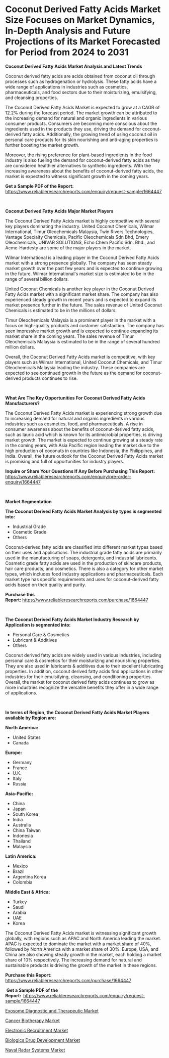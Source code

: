 <p><h1>Coconut Derived Fatty Acids Market Size Focuses on Market Dynamics, In-Depth Analysis and Future Projections of its Market Forecasted for Period from 2024 to 2031</h1></p><p><strong>Coconut Derived Fatty Acids Market Analysis and Latest Trends</strong></p>
<p><p>Coconut derived fatty acids are acids obtained from coconut oil through processes such as hydrogenation or hydrolysis. These fatty acids have a wide range of applications in industries such as cosmetics, pharmaceuticals, and food sectors due to their moisturizing, emulsifying, and cleansing properties. </p><p>The Coconut Derived Fatty Acids Market is expected to grow at a CAGR of 12.2% during the forecast period. The market growth can be attributed to the increasing demand for natural and organic ingredients in various consumer products. Consumers are becoming more conscious about the ingredients used in the products they use, driving the demand for coconut-derived fatty acids. Additionally, the growing trend of using coconut oil in personal care products for its skin nourishing and anti-aging properties is further boosting the market growth.</p><p>Moreover, the rising preference for plant-based ingredients in the food industry is also fueling the demand for coconut-derived fatty acids as they are considered healthier alternatives to synthetic ingredients. With the increasing awareness about the benefits of coconut-derived fatty acids, the market is expected to witness significant growth in the coming years.</p></p>
<p><strong>Get a Sample PDF of the Report:&nbsp;</strong> <a href="https://www.reliableresearchreports.com/enquiry/request-sample/1664447">https://www.reliableresearchreports.com/enquiry/request-sample/1664447</a></p>
<p>&nbsp;</p>
<p><strong>Coconut Derived Fatty Acids Major Market Players</strong></p>
<p><p>The Coconut Derived Fatty Acids market is highly competitive with several key players dominating the industry. United Coconut Chemicals, Wilmar International, Timur Oleochemicals Malaysia, Twin Rivers Technologies, Vantage Specialty Chemicals, Pacific Oleochemicals Sdn Bhd, Emery Oleochemicals, UNIVAR SOLUTIONS, Echo Chem Pacific Sdn. Bhd., and Acme-Hardesty are some of the major players in the market.</p><p>Wilmar International is a leading player in the Coconut Derived Fatty Acids market with a strong presence globally. The company has seen steady market growth over the past few years and is expected to continue growing in the future. Wilmar International's market size is estimated to be in the range of several billion dollars.</p><p>United Coconut Chemicals is another key player in the Coconut Derived Fatty Acids market with a significant market share. The company has also experienced steady growth in recent years and is expected to expand its market presence further in the future. The sales revenue of United Coconut Chemicals is estimated to be in the millions of dollars.</p><p>Timur Oleochemicals Malaysia is a prominent player in the market with a focus on high-quality products and customer satisfaction. The company has seen impressive market growth and is expected to continue expanding its market share in the coming years. The sales revenue of Timur Oleochemicals Malaysia is estimated to be in the range of several hundred million dollars.</p><p>Overall, the Coconut Derived Fatty Acids market is competitive, with key players such as Wilmar International, United Coconut Chemicals, and Timur Oleochemicals Malaysia leading the industry. These companies are expected to see continued growth in the future as the demand for coconut-derived products continues to rise.</p></p>
<p>&nbsp;</p>
<p><strong>What Are The Key Opportunities For Coconut Derived Fatty Acids Manufacturers?</strong></p>
<p><p>The Coconut Derived Fatty Acids market is experiencing strong growth due to increasing demand for natural and organic ingredients in various industries such as cosmetics, food, and pharmaceuticals. A rise in consumer awareness about the benefits of coconut-derived fatty acids, such as lauric acid which is known for its antimicrobial properties, is driving market growth. The market is expected to continue growing at a steady rate in the coming years, with Asia Pacific region leading the market due to the high production of coconuts in countries like Indonesia, the Philippines, and India. Overall, the future outlook for the Coconut Derived Fatty Acids market is promising and full of opportunities for industry players.</p></p>
<p><strong>Inquire or Share Your Questions If Any Before Purchasing This Report:</strong> <a href="https://www.reliableresearchreports.com/enquiry/pre-order-enquiry/1664447">https://www.reliableresearchreports.com/enquiry/pre-order-enquiry/1664447</a></p>
<p>&nbsp;</p>
<p><strong>Market Segmentation</strong></p>
<p><strong>The Coconut Derived Fatty Acids Market Analysis by types is segmented into:</strong></p>
<p><ul><li>Industrial Grade</li><li>Cosmetic Grade</li><li>Others</li></ul></p>
<p><p>Coconut-derived fatty acids are classified into different market types based on their uses and applications. The industrial grade fatty acids are primarily used in the manufacturing of soaps, detergents, and industrial lubricants. Cosmetic grade fatty acids are used in the production of skincare products, hair care products, and cosmetics. There is also a category for other market types, which includes food industry applications and pharmaceuticals. Each market type has specific requirements and uses for coconut-derived fatty acids based on their quality and purity.</p></p>
<p><strong>Purchase this Report:&nbsp;</strong><a href="https://www.reliableresearchreports.com/purchase/1664447">https://www.reliableresearchreports.com/purchase/1664447</a></p>
<p>&nbsp;</p>
<p><strong>The Coconut Derived Fatty Acids Market Industry Research by Application is segmented into:</strong></p>
<p><ul><li>Personal Care & Cosmetics</li><li>Lubricant & Additives</li><li>Others</li></ul></p>
<p><p>Coconut derived fatty acids are widely used in various industries, including personal care & cosmetics for their moisturizing and nourishing properties. They are also used in lubricants & additives due to their excellent lubricating properties. In addition, coconut derived fatty acids find applications in other industries for their emulsifying, cleansing, and conditioning properties. Overall, the market for coconut derived fatty acids continues to grow as more industries recognize the versatile benefits they offer in a wide range of applications.</p></p>
<p>&nbsp;</p>
<p><strong>In terms of Region, the Coconut Derived Fatty Acids Market Players available by Region are:</strong></p>
<p>
    <p> <strong> North America: </strong>
        <ul>
            <li>United States</li>
            <li>Canada</li>
        </ul>
        </p> 
    <p> <strong> Europe: </strong>
        <ul>
            <li>Germany</li>
            <li>France</li>
            <li>U.K.</li>
            <li>Italy</li>
            <li>Russia</li>
        </ul>
        </p> 
    <p> <strong> Asia-Pacific: </strong>
        <ul>
            <li>China</li>
            <li>Japan</li>
            <li>South Korea</li>
            <li>India</li>
            <li>Australia</li>
            <li>China Taiwan</li>
            <li>Indonesia</li>
            <li>Thailand</li>
            <li>Malaysia</li>
        </ul>
        </p> 
    <p> <strong> Latin America: </strong>
        <ul>
            <li>Mexico</li>
            <li>Brazil</li>
            <li>Argentina Korea</li>
            <li>Colombia</li>
        </ul>
        </p> 
    <p> <strong> Middle East & Africa: </strong>
        <ul>
            <li>Turkey</li>
            <li>Saudi</li>
            <li>Arabia</li>
            <li>UAE</li>
            <li>Korea</li>
        </ul>
    </p>
    </p>
<p><p>The Coconut Derived Fatty Acids market is witnessing significant growth globally, with regions such as APAC and North America leading the market. APAC is expected to dominate the market with a market share of 40%, followed by North America with a market share of 30%. Europe, USA, and China are also showing steady growth in the market, each holding a market share of 10% respectively. The increasing demand for natural and sustainable products is driving the growth of the market in these regions.</p></p>
<p><strong>Purchase this Report: </strong><a href="https://www.reliableresearchreports.com/purchase/1664447">https://www.reliableresearchreports.com/purchase/1664447</a></p>
<p>&nbsp;<strong>Get a Sample PDF of the Report:&nbsp;&nbsp;</strong><a href="https://www.reliableresearchreports.com/enquiry/request-sample/1664447">https://www.reliableresearchreports.com/enquiry/request-sample/1664447</a></p>
<p><strong></strong></p>
<p><p><a href="https://medium.com/@deirdredavies67/exosome-diagnostic-and-therapeutic-market-report-reveals-the-latest-trends-and-growth-opportunities-c11d075f4df0">Exosome Diagnostic and Therapeutic Market</a></p><p><a href="https://medium.com/@deirdredavies67/cancer-biotherapy-market-research-report-its-history-and-forecast-2024-to-2031-7a601fce864f">Cancer Biotherapy Market</a></p><p><a href="https://medium.com/@seanhunt765/electronic-recruitment-market-trends-and-market-analysis-forecasted-for-period-2024-2031-15c00957a60e">Electronic Recruitment Market</a></p><p><a href="https://medium.com/@sainreportprime/biologics-drug-development-market-size-cagr-trends-2024-2030-08f439a50c30">Biologics Drug Development Market</a></p><p><a href="https://medium.com/@seanhunt765/naval-radar-systems-market-analysis-its-cagr-market-segmentation-and-global-industry-overview-172065e1056e">Naval Radar Systems Market</a></p></p>